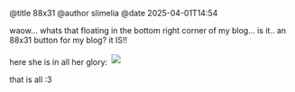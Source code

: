 @title 88x31 @author slimelia @date 2025-04-01T14:54waow... whats that floating in the bottom right corner of my blog... is it.. an 88x31 button for my blog? it IS!!here she is in all her glory:<img style="border: solid white;" src="/~slimelia/index_files/SLIMELIA88X31.png">that is all :3